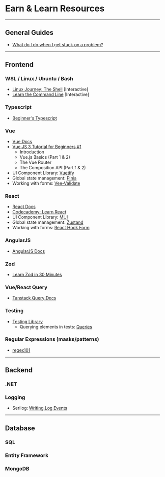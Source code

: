 # Earn & Learn Resources

---

## General Guides
- [What do I do when I get stuck on a problem?](https://devops.wisetechglobal.com/wtg/BorderWise/_wiki/wikis/BorderWise.wiki/11226/What-do-I-do-when-I-get-stuck-on-a-problem-)

---

## Frontend

### WSL / Linux / Ubuntu / Bash
- [Linux Journey: The Shell](https://linuxjourney.com/lesson/the-shell) [Interactive]
- [Learn the Command Line](https://www.codecademy.com/learn/learn-the-command-line) [Interactive]
### Typescript
- [Beginner's Typescript](https://www.totaltypescript.com/tutorials/beginners-typescript)
### Vue
- [Vue Docs](https://vuejs.org/)
- [Vue JS 3 Tutorial for Beginners #1](https://www.youtube.com/watch?v=YrxBCBibVo0&list=PL4cUxeGkcC9hYYGbV60Vq3IXYNfDk8At1&ab_channel=NetNinja)
    - Introduction
    - Vue.js Basics (Part 1 & 2)
    - The Vue Router
    - The Composition API (Part 1 & 2)
- UI Component Library: [Vuetify](https://vuetifyjs.com/en/components/all/#containment)
- Global state management: [Pinia](https://pinia.vuejs.org/)
- Working with forms: [Vee-Validate](https://vee-validate.logaretm.com/v4/)
### React
- [React Docs](https://react.dev/)
- [Codecademy: Learn React](https://www.codecademy.com/learn/react-101)
- UI Component Library: [MUI](https://mui.com/material-ui/all-components/)
- Global state management: [Zustand](https://docs.pmnd.rs/zustand/getting-started/introduction)
- Working with forms: [React Hook Form](https://react-hook-form.com/)
### AngularJS
- [AngularJS Docs](https://angularjs.org/)
### Zod
- [Learn Zod in 30 Minutes](https://www.youtube.com/watch?v=L6BE-U3oy80&ab_channel=WebDevSimplified)
### Vue/React Query
- [Tanstack Query Docs](https://tanstack.com/query/latest)
### Testing
- [Testing Library](https://testing-library.com/)
    - Querying elements in tests: [Queries](https://testing-library.com/)
### Regular Expressions (masks/patterns)
- [regex101](https://regex101.com/)

---

## Backend

### .NET
### Logging
- Serilog: [Writing Log Events](https://github.com/serilog/serilog/wiki/Writing-Log-Events)

---

## Database

### SQL
### Entity Framework
### MongoDB